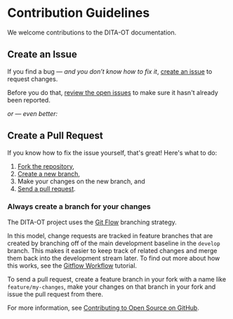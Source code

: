 # Contribution Guidelines

We welcome contributions to the DITA-OT documentation. 

## Create an Issue

If you find a bug — _and you don’t know how to fix it_, [create an issue](https://github.com/dita-ot/docs/issues/new) to request changes.

Before you do that, [review the open issues](https://github.com/dita-ot/docs/issues) to make sure it hasn't already been reported.


_or — even better:_

## Create a Pull Request

If you know how to fix the issue yourself, that's great! Here's what to do:

1. [Fork the repository][1],
2. [Create a new branch][3], 
3. Make your changes on the new branch, and 
3. [Send a pull request][2]. 

### Always create a branch for your changes

The DITA-OT project uses the [Git Flow][4] branching strategy. 

In this model, change requests are tracked in feature branches that are created by branching off of the main development baseline in the `develop` branch. This makes it easier to keep track of related changes and merge them back into the development stream later. To find out more about how this works, see the [Gitflow Workflow][5] tutorial.

To send a pull request, create a feature branch in your fork with a name like `feature/my-changes`, make your changes on that branch in your fork and issue the pull request from there. 

For more information, see [Contributing to Open Source on GitHub][6].


[1]:    <https://help.github.com/articles/fork-a-repo/>
[2]:    <https://help.github.com/articles/using-pull-requests/>
[3]:    <https://help.github.com/articles/creating-and-deleting-branches-within-your-repository/>
[4]:    <http://nvie.com/posts/a-successful-git-branching-model/>
[5]:    <https://www.atlassian.com/git/tutorials/comparing-workflows/gitflow-workflow>
[6]:    <https://guides.github.com/activities/contributing-to-open-source/>
